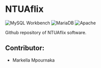 # NTUAflix

![MySQL Workbench](https://img.shields.io/badge/MySQL_Workbench-3670A0?style=for-the-badge&logo=MySQL_Workbench&logoColor=white)
![MariaDB](https://img.shields.io/badge/MariaDB-003545?style=for-the-badge&logo=mariadb&logoColor=white)
![Apache](https://img.shields.io/badge/apache-%23D42029.svg?style=for-the-badge&logo=apache&logoColor=white)


Github repository of NTUAflix software.

## Contributor:
- Markella Mpournaka 
